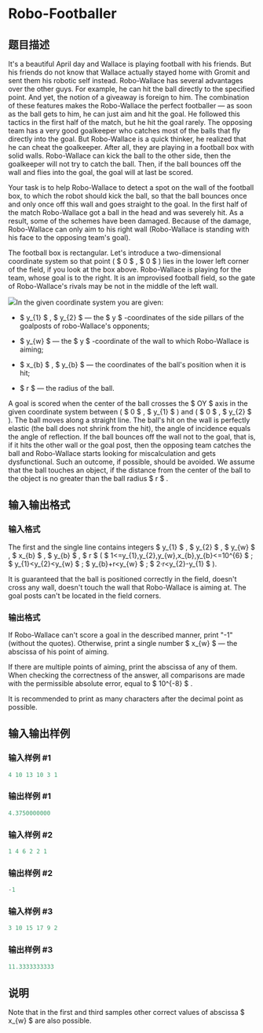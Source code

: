 # Robo-Footballer

## 题目描述

It's a beautiful April day and Wallace is playing football with his friends. But his friends do not know that Wallace actually stayed home with Gromit and sent them his robotic self instead. Robo-Wallace has several advantages over the other guys. For example, he can hit the ball directly to the specified point. And yet, the notion of a giveaway is foreign to him. The combination of these features makes the Robo-Wallace the perfect footballer — as soon as the ball gets to him, he can just aim and hit the goal. He followed this tactics in the first half of the match, but he hit the goal rarely. The opposing team has a very good goalkeeper who catches most of the balls that fly directly into the goal. But Robo-Wallace is a quick thinker, he realized that he can cheat the goalkeeper. After all, they are playing in a football box with solid walls. Robo-Wallace can kick the ball to the other side, then the goalkeeper will not try to catch the ball. Then, if the ball bounces off the wall and flies into the goal, the goal will at last be scored.

Your task is to help Robo-Wallace to detect a spot on the wall of the football box, to which the robot should kick the ball, so that the ball bounces once and only once off this wall and goes straight to the goal. In the first half of the match Robo-Wallace got a ball in the head and was severely hit. As a result, some of the schemes have been damaged. Because of the damage, Robo-Wallace can only aim to his right wall (Robo-Wallace is standing with his face to the opposing team's goal).

The football box is rectangular. Let's introduce a two-dimensional coordinate system so that point ( $ 0 $ , $ 0 $ ) lies in the lower left corner of the field, if you look at the box above. Robo-Wallace is playing for the team, whose goal is to the right. It is an improvised football field, so the gate of Robo-Wallace's rivals may be not in the middle of the left wall.

![](https://cdn.luogu.com.cn/upload/vjudge_pic/CF248C/c1dbb8ae6934c9cbdf30e94b8dc5e9e775d1d074.png)In the given coordinate system you are given:

- $ y_{1} $ , $ y_{2} $ — the $ y $ -coordinates of the side pillars of the goalposts of robo-Wallace's opponents;

- $ y_{w} $ — the $ y $ -coordinate of the wall to which Robo-Wallace is aiming;

- $ x_{b} $ , $ y_{b} $ — the coordinates of the ball's position when it is hit;

- $ r $ — the radius of the ball.

A goal is scored when the center of the ball crosses the $ OY $ axis in the given coordinate system between ( $ 0 $ , $ y_{1} $ ) and ( $ 0 $ , $ y_{2} $ ). The ball moves along a straight line. The ball's hit on the wall is perfectly elastic (the ball does not shrink from the hit), the angle of incidence equals the angle of reflection. If the ball bounces off the wall not to the goal, that is, if it hits the other wall or the goal post, then the opposing team catches the ball and Robo-Wallace starts looking for miscalculation and gets dysfunctional. Such an outcome, if possible, should be avoided. We assume that the ball touches an object, if the distance from the center of the ball to the object is no greater than the ball radius $ r $ .

## 输入输出格式

### 输入格式

The first and the single line contains integers $ y_{1} $ , $ y_{2} $ , $ y_{w} $ , $ x_{b} $ , $ y_{b} $ , $ r $ ( $ 1<=y_{1},y_{2},y_{w},x_{b},y_{b}<=10^{6} $ ; $ y_{1}&lt;y_{2}&lt;y_{w} $ ; $ y_{b}+r&lt;y_{w} $ ; $ 2·r&lt;y_{2}-y_{1} $ ).

It is guaranteed that the ball is positioned correctly in the field, doesn't cross any wall, doesn't touch the wall that Robo-Wallace is aiming at. The goal posts can't be located in the field corners.

### 输出格式

If Robo-Wallace can't score a goal in the described manner, print "-1" (without the quotes). Otherwise, print a single number $ x_{w} $ — the abscissa of his point of aiming.

If there are multiple points of aiming, print the abscissa of any of them. When checking the correctness of the answer, all comparisons are made with the permissible absolute error, equal to $ 10^{-8} $ .

It is recommended to print as many characters after the decimal point as possible.

## 输入输出样例

### 输入样例 #1

```cpp
4 10 13 10 3 1

```
### 输出样例 #1

```cpp
4.3750000000

```
### 输入样例 #2

```cpp
1 4 6 2 2 1

```
### 输出样例 #2

```cpp
-1

```
### 输入样例 #3

```cpp
3 10 15 17 9 2

```
### 输出样例 #3

```cpp
11.3333333333

```
## 说明

Note that in the first and third samples other correct values of abscissa $ x_{w} $ are also possible.

